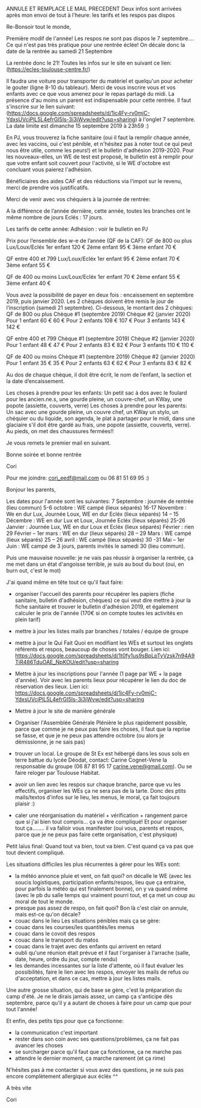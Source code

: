 ANNULE ET REMPLACE LE MAIL PRECEDENT
Deux infos sont arrivées après mon envoi de tout à l'heure: les tarifs et les respos pas dispos
 
Re-Bonsoir tout le monde,
 
Première modif de l'année! Les respos ne sont pas dispos le 7 septembre.... Ce qui n'est pas très pratique pour une rentrée éclée!
On décale donc la date de la rentrée au samedi 21 Septembre
 
La rentrée donc le 21!
Toutes les infos sur le site en suivant ce lien: (https://ecles-toulouse-centre.fr/)

 
Il faudra une voiture pour transporter du matériel et quelqu'un pour acheter le gouter (ligne 8-10 du tableaur).
Merci de vous inscrire vous et vos enfants avec ce que vous amenez pour le repas partagé du midi.
La présence d'au moins un parent est indispensable pour cette rentrée.
Il faut s'inscrire sur le lien suivant: (https://docs.google.com/spreadsheets/d/1ic4Fy-rv0mjC-YdxsUVcjPlL5L4efrGI5Is-3i3jWvw/edit?usp=sharing)
à l'onglet 7 septembre.
La date limite est dimanche 15 septembre 2019 à 23h59 :)
 
En PJ, vous trouverez la fiche sanitaire (oui il faut la remplir chaque année, avec les vaccins, oui c'est pénible, et n'hésitez pas à noter tout ce qui peut nous être utile, comme les peurs!) et le bulletin d'adhésion 2019-2020.
Pour les nouveaux-elles, un WE de test est proposé, le bulletin est à remplir pour que votre enfant soit couvert pour l'activité, si le WE d'octobre est concluant vous paierez l'adhésion.
 
Bénéficiaires des aides CAF et des réductions via l'impot sur le revenu, merci de prendre vos justificatifs.
 
Merci de venir avec vos chéquiers à la journée de rentrée:
 
A la différence de l’année dernière, cette année, toutes les branches ont le même nombre de jours Eclés : 17 jours.
 
Les tarifs de cette année:
Adhésion : voir le bulletin en PJ
 
Prix pour l’ensemble des w-e de l’année (QF de la CAF):
QF de 800 ou plus
Lux/Loux/Ecléx
1er enfant
120 €
2ème enfant
95 €
3ème enfant
70 €
 
QF entre 400 et 799
Lux/Loux/Ecléx
1er enfant
95 €
2ème enfant
70 €
3ème enfant
55 €
 
QF de 400 ou moins
Lux/Loux/Ecléx
1er enfant
70 €
2ème enfant
55 €
3ème enfant
40 €
 
Vous avez la possibilité de payer en deux fois : encaissement en septembre 2019, puis janvier 2020. Les 2 chèques doivent être remis le jour de l’inscription (samedi 21 septembre).
Ci-dessous, le montant des 2 chèques:
QF de 800 ou plus
Chèque #1
(septembre 2019)
Chèque #2
(janvier 2020)
Pour 1 enfant
60 €
60 €
Pour 2 enfants
108 €
107 €
Pour 3 enfants
143 €
142 €
     
QF entre 400 et 799
Chèque #1
(septembre 2019)
Chèque #2
(janvier 2020)
Pour 1 enfant
48 €
47 €
Pour 2 enfants
83 €
82 €
Pour 3 enfants
110 €
110 €
     
QF de 400 ou moins
Chèque #1
(septembre 2019)
Chèque #2
(janvier 2020)
Pour 1 enfant
35 €
35 €
Pour 2 enfants
63 €
62 €
Pour 3 enfants
83 €
82 €
 
Au dos de chaque chèque, il doit être écrit, le nom de l’enfant, la section et la date d’encaissement.
 
 
 
Les choses à prendre pour les enfants:
Un petit sac à dos avec le foulard pour les ancien.ne.s, une gourde pleine, un couvre-chef, un KWay, une popote (assiette, couverts, verre)
Les choses à prendre pour les parents:
Un sac avec une gourde pleine, un couvre chef, un KWay un stylo, un chéquier ou du liquide, son agenda, le plat à partager pour le midi, dans une glaciaire s'il doit être gardé au frais, une popote (assiette, couverts, verre).
Au pieds, on met des chaussures fermées!!
 
Je vous remets le premier mail en suivant.
 
Bonne soirée et bonne rentrée
 
Cori
 
Pour me joindre: cori_eedf@mail.com ou 06 81 51 69 95 :)
 
 
Bonjour les parents,
 
Les dates pour l'année sont les suivantes:
7 Septembre : journée de rentrée (lieu commun)
5-6 octobre : WE campé (lieux séparés)
16-17 Novembre : We en dur Lux, Journée Loux, WE en dur Ecléx (lieux séparés)
14 – 15 Décembre : WE en dur Lux et Loux, Journée Ecléx (lieux séparés)
25-26 Janvier : Journée Lux, WE en dur Loux et Ecléx (lieux séparés)
Février : rien
29 Février – 1er mars : WE en dur (lieux séparés)
28 – 29 Mars : WE campé (lieux séparés)
25 – 26 avril : WE campé (lieux séparés)
30 -31 Mai – 1er Juin : WE campé de 3 jours, parents invités le samedi 30 (lieu commun).
 
 
Puis une mauvaise nouvelle: je ne vais pas réussir à organiser la rentrée, ça me met dans un état d'angoisse terrible, je suis au bout du bout (oui, en burn out, c'est le mot)
 
J'ai quand même en tête tout ce qu'il faut faire:
 
- organiser l'accueil des parents pour récupérer les papiers (fiche sanitaire, bulletin d'adhésion, chèques) ce qui veut dire mettre à jour la fiche sanitaire et trouver le bulletin d'adhésion 2019, et également calculer le prix de l'année (170€ si on compte toutes les activités en plein tarif)
 
- mettre à jour les listes mails par branches / totales / équipe de groupe
- mettre à jour le Qui Fait Quoi en modifiant les WEs et surtout les onglets référents et respos, beaucoup de choses vont bouger. Lien ici: https://docs.google.com/spreadsheets/d/1t0fy1us9sBpLpTyVzsk7n94A9TiR486TduOAE_NpKOU/edit?usp=sharing
- Mettre à jour les inscriptions pour l'année (1 page par WE + la page d'année). Voir avec les parents lieux pour récupérer le lien du doc de réservation des lieux. Lien ici: https://docs.google.com/spreadsheets/d/1ic4Fy-rv0mjC-YdxsUVcjPlL5L4efrGI5Is-3i3jWvw/edit?usp=sharing
- Mettre à jour le site de manière générale
- Organiser l'Assemblée Générale Plénière le plus rapidement possible, parce que comme je ne peux pas faire les choses, il faut que la reprise se fasse, et que je ne peux pas attendre octobre (ou alors je démissionne, je ne sais pas)
- trouver un local. Le groupe de St Ex est hébergé dans les sous sols en terre battue du lycée Déodat, contact: Carine Cognet-Vene la responsable du groupe (06 87 81 95 17 carine.vene@gmail.com). Ou se faire reloger par Toulouse Habitat.
- avoir un lien avec les respos sur chaque branche, parce que vu les effectifs, organiser les WEs ça ne sera pas de la tarte. Donc des ptits mails/textos d'infos sur le lieu, les menus, le moral, ça fait toujours plaisir :)
- caler une réorganisation du matériel + vérification + rangement parce que si j'ai bien tout compris... ça va être compliqué!
Et pour organiser tout ça........ il va falloir vous manifester (oui vous, parents et respos, parce que je ne peux pas faire cette organisation, c'est physique)
 
Petit laïus final:
Quand tout va bien, tout va bien. C'est quand ça va pas que tout devient compliqué.
 
Les situations difficiles les plus récurrentes à gérer pour les WEs sont:
- la météo annonce pluie et vent, on fait quoi? on décalle le WE (avec les soucis logistiques, participation enfants/respos, lieu que ça entraine, pour parfois la météo qui est finalement bonne), on y va quand même (avec le pb du salle temps qui vraiment pourri tout, et ça met un coup au moral de tout le monde.
- presque pas assez de respo, on fait quoi? Bon là c'est clair on annule, mais est-ce qu'on décale?
- couac dans le lieu
Les situations pénibles mais ça se gère:
- couac dans les courses/les quantités/les menus
- couac dans le covoit des respos
- couac dans le transport du matos
- couac dans le trajet avec des enfants qui arrivent en retard
- oubli qu'une réunion était prévue et il faut l'organiser à l'arrache (salle, date, heure, ordre du jour, compte rendu)
- les demandes incessantes sur la liste d'attente, où il faut évaluer les possibilités, faire le lien avec les respos, envoyer les mails de refus ou d'acceptation, et dans ce cas, mettre à jour les listes mails.
 
Une autre grosse situation, qui de base se gère, c'est la préparation du camp d'été. Je ne le dirais jamais assez, un camp ça s'anticipe dès septembre, parce qu'il y a autant de choses à faire pour un camp que pour tout l'année!
 
Et enfin, des petits tips pour que ça fonctionne:
- la communication c'est important
- rester dans son coin avec ses questions/problèmes, ça ne fait pas avancer les choses
- se surcharger parce qu'il faut que ça fonctionne, ça ne marche pas
- attendre le dernier moment, ça marche rarement (et ça rime)
 
 
N'hésites pas à me contacter si vous avez des questions, je ne suis pas encore complètement allergique aux écléx ^^
 
A très vite
 
Cori
 
